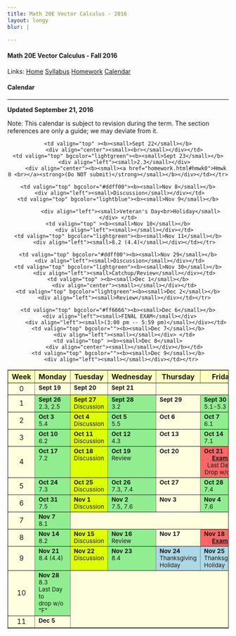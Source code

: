 ```yaml
---
title: Math 20E Vector Calculus - 2016
layout: longy
blur: |

---  
```

#### Math 20E Vector Calculus - Fall 2016  
  Links: [Home][math20eHome]    [Syllabus][math20eSyl]    [Homework][math20eHW]    [Calendar][math20eCal]
    
   [math20eHome]:http://thanghuynh.org/teaching/math20e_f16.html
   [math20eSyl]:http://thanghuynh.org/teaching/math20e_f16_syllabus.html  
   [math20eHW]:http://thanghuynh.org/teaching/math20e_f16_hw.html  
   [math20eCal]:http://thanghuynh.org/teaching/math20e_f16_cal.html  

#### Calendar    
---  


**Updated September 21, 2016**

Note: This calendar is subject to revision during the term.
 The section references are only a guide; we may deviate from it.




<center>           
<table bgcolor="#ffffe0" cellpadding="5" cellspacing="0" border="1">  
<tbody>  

<tr bgcolor="#ffffc0">
    <th width="10%">Week</th>
    <th width="18%">Monday</th>
    <th width="18%">Tuesday</th>
    <th width="18%">Wednesday</th>
    <th width="18%">Thursday</th>
    <th width="18%">Friday</th></tr>  
 
<tr>  
    <td align="center">0<br>  
    </td>  
    <td valign="top" ><b><small>Sept 19</small></b>                <div align="left"><small></small></div>                </td>  
    <td valign="top" ><b><small>Sept 20</small></b> <div align="left"><small></small></div>  
    </td>  
    <td valign="top" ><b><small>Sept 21</small></b><div align="left"><small></small></div>  
                	        <div align="center"><b><small></small></b></div>  
                	        </td>  
    
    <td valign="top" ><b><small>Sept 22</small></b>
        <div align="center"><small><br></small></div></td>
    <td valign="top" bgcolor="lightgreen"><b><small>Sept 23</small></b>
        <div align="left"><small>2.3</small></div>
         <div align="center"><b><small><a href="homework.html#hmwk0">Hmwk 0 <br></a><strong>(Do NOT submit)</strong></small></b></div></td></tr>

<tr>
    <td align="center">1<br></td>
    <td valign="top" bgcolor="lightgreen"><b><small>Sept 26</small></b>                <div align="left"><small>2.3, 2.5</small></div>        
        </td>
    <td valign="top" bgcolor="#ddff00"><b><small>Sept 27</small></b> <div align="left"><small>Discussion</small></div>
    </td>
    <td valign="top" bgcolor="lightgreen"><b><small>Sept 28</small></b><div align="left"><small>3.2</small></div> 	    </td>
    <td valign="top" ><b><small>Sept 29</small></b>
        <div align="center"><small><br></small></div></td>
    <td valign="top" bgcolor="lightgreen"><b><small>Sept 30</small></b>
        <div align="left"><small>5.1-5.3</small></div></td></tr>

<tr>
    <td align="center">2<br></td>
    <td valign="top" bgcolor="lightgreen"><b><small>Oct 3</small></b>
        <div align="left"><small>5.4</small></div></td>
	<td valign="top" bgcolor="#ddff00"><b><small>Oct 4</small></b>
		 <div align="left"><small>Discussion</small></div></td>
    <td valign="top" bgcolor="lightgreen"><b><small>Oct 5</small></b>
        <div align="left"><small>5.5</small></div>	      
    <td valign="top" ><b><small>Oct 6</small></b>
		<div align="left"><small></small></div></td>
    <td valign="top" bgcolor="lightgreen"><b><small>Oct 7</small></b>
        <div align="left"><small>6.1</small></div></td></tr>

<tr>
    <td align="center">3<br></td>
    <td valign="top" bgcolor="lightgreen"><b><small>Oct 10</small></b>
        <div align="left"><small>6.2</small></div></td>
	<td valign="top" bgcolor="#ddff00"><b><small>Oct 11</small></b>
	 <div align="left"><small>Discussion</small></div></td>
    <td valign="top" bgcolor="lightgreen"><b><small>Oct 12</small></b>
        <div align="left"><small>4.3</small></div>	       </td>
    <td valign="top" ><b><small>Oct 13</small></b>
		<div align="left"><small></small></div></td>
    <td valign="top" bgcolor="lightgreen"><b><small>Oct 14</small></b>
        <div align="left"><small>7.1</small></div></td></tr>

<tr>
    <td align="center">4<br></td>
    <td valign="top" bgcolor="lightgreen"><b><small>Oct 17</small></b>
        <div align="left"><small>7.2</small></div></td>
	<td valign="top" bgcolor="#ddff00"><b><small>Oct 18</small></b> 
	 <div align="left"><small>Discussion</small></div></td>
    <td valign="top" bgcolor="lightgreen"><b><small>Oct 19</small></b>
        <div align="left"><small>Review</small></div>	       </td>
    <td valign="top" ><b><small>Oct 20</small></b>
		<div align="left"><small></small></div></td>
    <td valign="top" bgcolor="#ff6666"><b><small>Oct 21</small></b>
        <div align="center"><small><a href="homework.html#exam1"><strong>Exam 1</strong></a></small></div>
            <div align="center"><small>Last Day to<br>Drop w/o 'W'</small></div></td></tr>

<tr>
    <td align="center">5<br></td>
    <td valign="top" bgcolor="lightgreen"><b><small>Oct 24</small></b>
        <div align="left"><small>7.3</small></div></td>
	<td valign="top" bgcolor="#ddff00"><b><small>Oct 25</small></b>
	 <div align="left"><small>Discussion</small></div></td>
    <td valign="top" bgcolor="lightgreen"><b><small>Oct 26</small></b>
<div align="left"><small>7.3, 7.4</small></div></td>	       </td>
	<td valign="top" ><b><small>Oct 27</small></b>
		<div align="left"><small></small></div></td>
    <td valign="top" bgcolor="lightgreen"><b><small>Oct 28</small></b>
        <div align="center"><b><small></small></b></div>
        <div align="left"><small>7.4</small></div></td></tr>

<tr>
    <td align="center">6<br></td>
    <td valign="top" bgcolor="lightgreen"><b><small>Oct 31</small></b>
        <div align="left"><small>7.5</small></div></td>
	<td valign="top" bgcolor="#ddff00"><b><small>Nov 1</small></b> 
	 <div align="left"><small>Discussion</small></div>
	       <!--div align="center"><b><small><a href="homework.html#hmwk5">Hmwk 5 Due</a></small></b></div>-->
	       </td>
    <td valign="top" bgcolor="lightgreen"><b><small>Nov 2</small></b>
        <div align="left"><small>7.5, 7.6</small></div></td>
    <td valign="top" ><b><small>Nov 3</small></b>
		<div align="left"><small></small></div></td>
    <td valign="top" bgcolor="lightgreen"><b><small>Nov 4</small></b>
        <div align="left"><small>7.6</small></div></td></tr>

<tr>
    <td align="center">7<br></td>
    <td valign="top" bgcolor="lightgreen"><b><small>Nov 7</small></b>
        <div align="left"><small>8.1</small></div></td>

	<td valign="top" bgcolor="#ddff00"><b><small>Nov 8</small></b>
	 <div align="left"><small>Discussion</small></div></td>
    <td valign="top" bgcolor="lightblue"><b><small>Nov 9</small></b>

            <div align="left"><small>Veteran's Day<br>Holiday</small></div> </td>
    <td valign="top" ><b><small>Nov 10</small></b>
		<div align="left"><small></small></div></td>
    <td valign="top" bgcolor="lightgreen"><b><small>Nov 11</small></b>
        <div align="left"><small>8.2 (4.4)</small></div></td></tr>

<tr>
    <td align="center">8<br></td>
    <td valign="top" bgcolor="lightgreen"><b><small>Nov 14</small></b>
        <div align="left"><small>8.2</small></div></td>
    <td valign="top" bgcolor="#ddff00"><b><small>Nov 15</small></b>
     <div align="left"><small>Discussion</small></div>
    	        <!--div align="center"><b><small><a href="homework.html#hmwk7">Hmwk 7 Due</a></small></b></div>-->
    	        </td>
    <td valign="top" bgcolor="lightgreen"><b><small>Nov 16</small></b>
        <div align="left"><small>Review</small></div></td>
    <td valign="top" ><b><small>Nov 17</small></b>
        <div align="left"><small></small></div></td>
    <td valign="top" bgcolor="#ff6666"><b><small>Nov 18</small></b>
        <div align="center"><b><small><a href="homework.html#exam1">Exam 2</a></small></b></div></td></td></tr>

<tr>
    <td align="center">9<br></td>
    <td valign="top" bgcolor="lightgreen"><b><small>Nov 21</small></b>
        <div align="left"><small>8.4 (4.4)</small></div></td>
    <td valign="top" bgcolor="#ddff00"><b><small>Nov 22</small></b>
     <div align="left"><small>Discussion</small></div></td>
    <td valign="top" bgcolor="lightgreen"><b><small>Nov 23</small></b>
    <div align="left"><small>8.4</small></div>
	<td valign="top" bgcolor="lightblue"><b><small>Nov 24</small></b>
		            <div align="left"><small>Thanksgiving <br>Holiday</small></div>
		<div align="left"><small></small></div></td>
    <td valign="top" bgcolor="lightblue"><b><small>Nov 25</small></b>
      <div align="left"><small></small></div>
      <div align="left"><small>Thanksgiving <br>Holiday</small></div></td></tr>

<tr>
    <td align="center">10<br></td>
    <td valign="top" bgcolor="lightgreen"><b><small>Nov 28</small></b>
        <div align="left"><small>8.3 </small></div>
            	 <div align="left"><small>Last Day to <br>drop w/o "F"</small></div></td>
        
	<td valign="top" bgcolor="#ddff00"><b><small>Nov 29</small></b>
	 <div align="left"><small>Discussion</small></div></td>
    <td valign="top" bgcolor="lightgreen"><b><small>Nov 30</small></b>
        <div align="left"><small>Catchup/Review</small></div></td>
    <td valign="top" ><b><small>Dec 1</small></b>
        <div align="center"><small></small></div></td>
    <td valign="top" bgcolor="lightgreen"><b><small>Dec 2</small></b>
        <div align="left"><small>Review</small></div></td></tr>

<tr>
    <td align="center">11<br></td>
    <td valign="top" ><b><small>Dec 5</small></b></td>
        
	<td valign="top" bgcolor="#ff6666"><b><small>Dec 6</small></b>
	 <div align="left"><small>FINAL EXAM</small></div>
	 	 <div align="left"><small>(3:00 pm -- 5:59 pm)</small></div></td>
    <td valign="top" bgcolor=""><b><small>Dec 7</small></b>
        <div align="left"><small></small></div>	</td>
    <td valign="top" ><b><small>Dec 8</small>
        <div align="center"><small></small></div></b></td>
    <td valign="top" bgcolor=""><b><small>Dec 9</small></b>
        <div align="left"><small></small></div></td></tr>  

  </tbody>         
  </table>  
  </center>  





